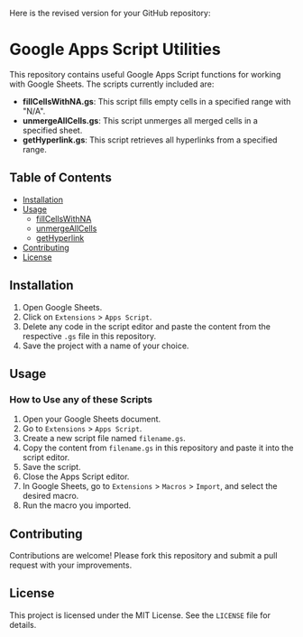 Here is the revised version for your GitHub repository:

# Google Apps Script Utilities

This repository contains useful Google Apps Script functions for working with Google Sheets. The scripts currently included are:

- **fillCellsWithNA.gs**: This script fills empty cells in a specified range with "N/A".
- **unmergeAllCells.gs**: This script unmerges all merged cells in a specified sheet.
- **getHyperlink.gs**: This script retrieves all hyperlinks from a specified range.

## Table of Contents

- [Installation](#installation)
- [Usage](#usage)
  - [fillCellsWithNA](#fillcellswithna)
  - [unmergeAllCells](#unmergeallcells)
  - [getHyperlink](#gethyperlink)
- [Contributing](#contributing)
- [License](#license)

## Installation

1. Open Google Sheets.
2. Click on `Extensions` > `Apps Script`.
3. Delete any code in the script editor and paste the content from the respective `.gs` file in this repository.
4. Save the project with a name of your choice.

## Usage

### How to Use any of these Scripts

1. Open your Google Sheets document.
2. Go to `Extensions` > `Apps Script`.
3. Create a new script file named `filename.gs`.
4. Copy the content from `filename.gs` in this repository and paste it into the script editor.
5. Save the script.
6. Close the Apps Script editor.
7. In Google Sheets, go to `Extensions` > `Macros` > `Import`, and select the desired macro.
8. Run the macro you imported.

## Contributing

Contributions are welcome! Please fork this repository and submit a pull request with your improvements.

## License

This project is licensed under the MIT License. See the `LICENSE` file for details.
